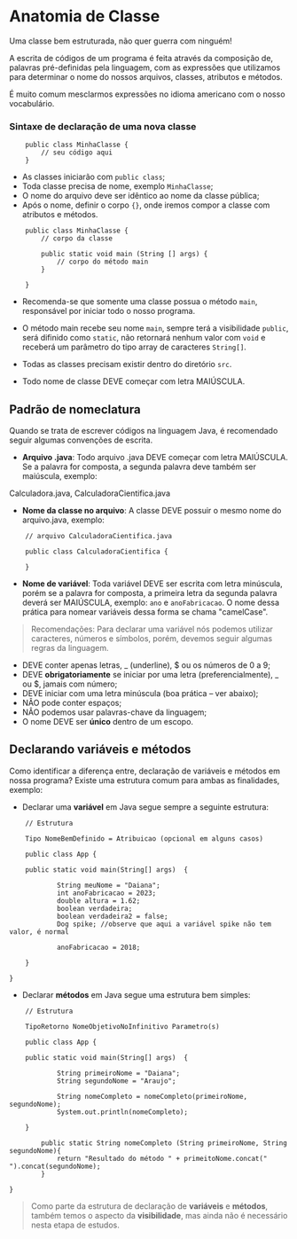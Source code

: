 # Anatomia de Classe

Uma classe bem estruturada, não quer guerra com ninguém!

A escrita de códigos de um programa é feita através da composição de, palavras pré-definidas pela linguagem, com as expressões que utilizamos para determinar o nome do nossos arquivos, classes, atributos e métodos.

É muito comum mesclarmos expressões no idioma americano com o nosso vocabulário. 

### Sintaxe de declaração de uma nova classe

```
	public class MinhaClasse {
		// seu código aqui
	}
```

- As classes iniciarão com `public class`;
- Toda classe precisa de nome, exemplo `MinhaClasse`;
- O nome do arquivo deve ser idêntico ao nome da classe pública;
- Após o nome, definir o corpo `{}`, onde iremos compor a classe com atributos e métodos.

```
	public class MinhaClasse {
		// corpo da classe

		public static void main (String [] args) {
			// corpo do método main
		}

	}
```

- Recomenda-se que somente uma classe possua o método `main`, responsável por iniciar todo o nosso programa.

- O método main recebe seu nome `main`, sempre terá a visibilidade `public`, será difinido como `static`, não retornará nenhum valor com `void` e receberá um parâmetro do tipo array de caracteres `String[]`.

- Todas as classes precisam existir dentro do diretório `src`.

- Todo nome de classe DEVE começar com letra MAIÚSCULA.

## Padrão de nomeclatura

Quando se trata de escrever códigos na linguagem Java, é recomendado seguir algumas convenções de escrita. 

- **Arquivo .java**: Todo arquivo .java DEVE começar com letra MAIÚSCULA. Se a palavra for composta, a segunda palavra deve também ser maiúscula, exemplo:

Calculadora.java, CalculadoraCientifica.java

- **Nome da classe no arquivo**: A classe DEVE possuir o mesmo nome do arquivo.java, exemplo:

```
	// arquivo CalculadoraCientifica.java

	public class CalculadoraCientifica {

	}
```

- **Nome de variável**: Toda variável DEVE ser escrita com letra minúscula, porém se a palavra for composta, a primeira letra da segunda palavra deverá ser MAIÚSCULA, exemplo: `ano` e `anoFabricacao`. O nome dessa prática para nomear variáveis dessa forma se chama "camelCase".

> Recomendações: Para declarar uma variável nós podemos utilizar caracteres, números e símbolos, porém, devemos seguir algumas regras da linguagem.

* DEVE conter apenas letras, _ (underline), $ ou os números de 0 a 9;
* DEVE **obrigatoriamente** se iniciar por uma letra (preferencialmente), _ ou $, jamais com número;
* DEVE iniciar com uma letra minúscula (boa prática – ver abaixo);
* NÂO pode conter espaços;
* NÂO podemos usar palavras-chave da linguagem;
* O nome DEVE ser **único** dentro de um escopo.

## Declarando variáveis e métodos
Como identificar a diferença entre, declaração de variáveis e métodos em nossa programa? Existe uma estrutura comum para ambas as finalidades, exemplo:

- Declarar uma **variável** em Java segue sempre a seguinte estrutura:

```
	// Estrutura

	Tipo NomeBemDefinido = Atribuicao (opcional em alguns casos)
```

```
	public class App {

    public static void main(String[] args)  { 			

			String meuNome = "Daiana";
			int anoFabricacao = 2023;
			double altura = 1.62;
			boolean verdadeira;
			boolean verdadeira2 = false;
			Dog spike; //observe que aqui a variável spike não tem valor, é normal

			anoFabricacao = 2018; 

    }

}
```

- Declarar **métodos** em Java segue uma estrutura bem simples:

```
	// Estrutura

	TipoRetorno NomeObjetivoNoInfinitivo Parametro(s)
```

```
	public class App {

    public static void main(String[] args)  { 			

			String primeiroNome = "Daiana";
			String segundoNome = "Araujo"; 

			String nomeCompleto = nomeCompleto(primeiroNome, segundoNome);
			System.out.println(nomeCompleto);

    }

		public static String nomeCompleto (String primeiroNome, String segundoNome){
			return "Resultado do método " + primeitoNome.concat(" ").concat(segundoNome);
		}

}
```

> Como parte da estrutura de declaração de **variáveis** e **métodos**, também temos o aspecto da **visibilidade**, mas ainda não é necessário nesta etapa de estudos.
